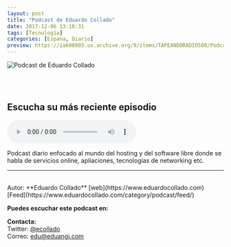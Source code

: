 ```yaml
---
layout: post
title: "Podcast de Eduardo Collado"
date: 2017-12-06 13:10:31
tags: [Tecnología]
categories: [Espana, Diario]
preview: https://ia600803.us.archive.org/9/items/TAPEANDORADIO500/Podcast2_300-EduardoColladoCabeza.jpg
---
```


![Podcast de Eduardo Collado](https://ia600803.us.archive.org/9/items/TAPEANDORADIO500/Podcast2_500-EduardoColladoCabeza.jpg)

<br/>
<br/>

## Escucha su más reciente episodio

<!--reproductor-feed=https://www.eduardocollado.com/category/podcast/feed/-->
<!--reproductor-start-->
<audio id="audio" preload="auto" controls="" src="https://media.blubrry.com/eduardocollado/www.eduardocollado.com/wp-content/uploads/2018/07/podcast-171-nomachine.mp3"></audio>
<!--reproductor-end-->

Podcast diario enfocado al mundo del hosting y del software libre donde se habla de servicios online, apliaciones, tecnologías de networking etc.  

_ _ _

<br>
Autor: **Eduardo Collado**  
[web](https://www.eduardocollado.com)  
[Feed](https://www.eduardocollado.com/category/podcast/feed/)  


**Puedes escuchar este podcast en:**  


**Contacta:**  
Twitter: [@ecollado](https://twitter.com/ecollado)  
Correo: [edu@eduangi.com](mailto:edu@eduangi.com)  
